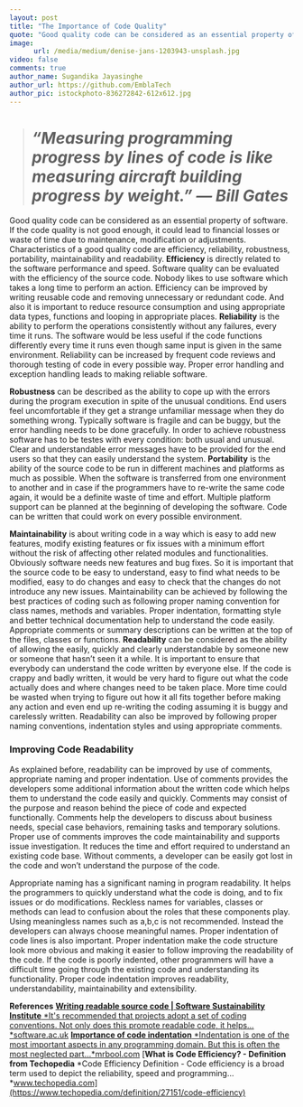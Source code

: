 ```yaml
---
layout: post
title: "The Importance of Code Quality"
quote: "Good quality code can be considered as an essential property of software. If the code quality is not good enough, it could lead to financial losses or waste of time due to maintenance, modification or adjustments."
image:
      url: /media/medium/denise-jans-1203943-unsplash.jpg
video: false
comments: true
author_name: Sugandika Jayasinghe
author_url: https://github.com/EmblaTech
author_pic: istockphoto-836272842-612x612.jpg
---
```


<style type="text/css"> #post-info { background-color: rgba(0,0,0,.5); padding: 10px; } </style>


> # *“Measuring programming progress by lines of code is like measuring aircraft building progress by weight.” — Bill Gates*

Good quality code can be considered as an essential property of software. If the code quality is not good enough, it could lead to financial losses or waste of time due to maintenance, modification or adjustments. Characteristics of a good quality code are efficiency, reliability, robustness, portability, maintainability and readability. **Efficiency** is directly related to the software performance and speed. Software quality can be evaluated with the efficiency of the source code. Nobody likes to use software which takes a long time to perform an action. Efficiency can be improved by writing reusable code and removing unnecessary or redundant code. And also it is important to reduce resource consumption and using appropriate data types, functions and looping in appropriate places. **Reliability** is the ability to perform the operations consistently without any failures, every time it runs. The software would be less useful if the code functions differently every time it runs even though same input is given in the same environment. Reliability can be increased by frequent code reviews and thorough testing of code in every possible way. Proper error handling and exception handling leads to making reliable software.

**Robustness** can be described as the ability to cope up with the errors during the program execution in spite of the unusual conditions. End users feel uncomfortable if they get a strange unfamiliar message when they do something wrong. Typically software is fragile and can be buggy, but the error handling needs to be done gracefully. In order to achieve robustness software has to be testes with every condition: both usual and unusual. Clear and understandable error messages have to be provided for the end users so that they can easily understand the system. **Portability** is the ability of the source code to be run in different machines and platforms as much as possible. When the software is transferred from one environment to another and in case if the programmers have to re-write the same code again, it would be a definite waste of time and effort. Multiple platform support can be planned at the beginning of developing the software. Code can be written that could work on every possible environment.

**Maintainability** is about writing code in a way which is easy to add new features, modify existing features or fix issues with a minimum effort without the risk of affecting other related modules and functionalities. Obviously software needs new features and bug fixes. So it is important that the source code to be easy to understand, easy to find what needs to be modified, easy to do changes and easy to check that the changes do not introduce any new issues. Maintainability can be achieved by following the best practices of coding such as following proper naming convention for class names, methods and variables. Proper indentation, formatting style and better technical documentation help to understand the code easily. Appropriate comments or summary descriptions can be written at the top of the files, classes or functions. **Readability** can be considered as the ability of allowing the easily, quickly and clearly understandable by someone new or someone that hasn’t seen it a while. It is important to ensure that everybody can understand the code written by everyone else. If the code is crappy and badly written, it would be very hard to figure out what the code actually does and where changes need to be taken place. More time could be wasted when trying to figure out how it all fits together before making any action and even end up re-writing the coding assuming it is buggy and carelessly written. Readability can also be improved by following proper naming conventions, indentation styles and using appropriate comments.

### **Improving Code Readability**

As explained before, readability can be improved by use of comments, appropriate naming and proper indentation. Use of comments provides the developers some additional information about the written code which helps them to understand the code easily and quickly. Comments may consist of the purpose and reason behind the piece of code and expected functionally. Comments help the developers to discuss about business needs, special case behaviors, remaining tasks and temporary solutions. Proper use of comments improves the code maintainability and supports issue investigation. It reduces the time and effort required to understand an existing code base. Without comments, a developer can be easily got lost in the code and won’t understand the purpose of the code.

Appropriate naming has a significant naming in program readability. It helps the programmers to quickly understand what the code is doing, and to fix issues or do modifications. Reckless names for variables, classes or methods can lead to confusion about the roles that these components play. Using meaningless names such as a,b,c is not recommended. Instead the developers can always choose meaningful names. Proper indentation of code lines is also important. Proper indentation make the code structure look more obvious and making it easier to follow improving the readability of the code. If the code is poorly indented, other programmers will have a difficult time going through the existing code and understanding its functionality. Proper code indentation improves readability, understandability, maintainability and extensibility.

**References**
[**Writing readable source code | Software Sustainability Institute**
*It's recommended that projects adopt a set of coding conventions. Not only does this promote readable code, it helps…*software.ac.uk](https://software.ac.uk/resources/guides/writing-readable-source-code)
[**Importance of code indentation**
*Indentation is one of the most important aspects in any programming domain. But this is often the most neglected part…*mrbool.com](http://mrbool.com/importance-of-code-indentation/29079)
[**What is Code Efficiency? - Definition from Techopedia**
*Code Efficiency Definition - Code efficiency is a broad term used to depict the reliability, speed and programming…*www.techopedia.com](https://www.techopedia.com/definition/27151/code-efficiency)
